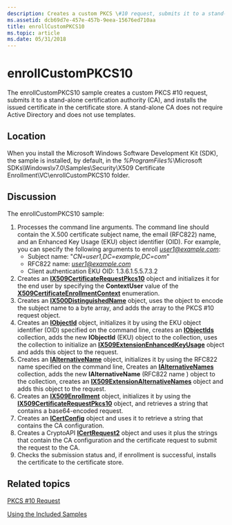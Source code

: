 ```yaml
---
description: Creates a custom PKCS \#10 request, submits it to a stand-alone certification authority (CA), and installs the issued certificate in the certificate store.
ms.assetid: dcb69d7e-457e-457b-9eea-15676ed710aa
title: enrollCustomPKCS10
ms.topic: article
ms.date: 05/31/2018
---
```


# enrollCustomPKCS10

The enrollCustomPKCS10 sample creates a custom PKCS \#10 request, submits it to a stand-alone certification authority (CA), and installs the issued certificate in the certificate store. A stand-alone CA does not require Active Directory and does not use templates.

## Location

When you install the Microsoft Windows Software Development Kit (SDK), the sample is installed, by default, in the *%ProgramFiles%*\\Microsoft SDKs\\Windows\\v7.0\\Samples\\Security\\X509 Certificate Enrollment\\VC\\enrollCustomPKCS10 folder.

## Discussion

The enrollCustomPKCS10 sample:

1.  Processes the command line arguments. The command line should contain the X.500 certificate subject name, the email (RFC822) name, and an Enhanced Key Usage (EKU) object identifier (OID). For example, you can specify the following arguments to enroll *user1@example.com*:
    -   Subject name: "*CN=user1,DC=example,DC=com*"
    -   RFC822 name: *user1@example.com*
    -   Client authentication EKU OID: 1.3.6.1.5.5.7.3.2
2.  Creates an [**IX509CertificateRequestPkcs10**](/windows/desktop/api/CertEnroll/nn-certenroll-ix509certificaterequestpkcs10) object and initializes it for the end user by specifying the **ContextUser** value of the [**X509CertificateEnrollmentContext**](/windows/desktop/api/CertEnroll/ne-certenroll-x509certificateenrollmentcontext) enumeration.
3.  Creates an [**IX500DistinguishedName**](/windows/desktop/api/CertEnroll/nn-certenroll-ix500distinguishedname) object, uses the object to encode the subject name to a byte array, and adds the array to the PKCS \#10 request object.
4.  Creates an [**IObjectId**](/windows/desktop/api/CertEnroll/nn-certenroll-iobjectid) object, initializes it by using the EKU object identifier (OID) specified on the command line, creates an [**IObjectIds**](/windows/desktop/api/CertEnroll/nn-certenroll-iobjectids) collection, adds the new **IObjectId** (EKU) object to the collection, uses the collection to initialize an [**IX509ExtensionEnhancedKeyUsage**](/windows/desktop/api/CertEnroll/nn-certenroll-ix509extensionenhancedkeyusage) object and adds this object to the request.
5.  Creates an [**IAlternativeName**](/windows/desktop/api/CertEnroll/nn-certenroll-ialternativename) object, initializes it by using the RFC822 name specified on the command line, Creates an [**IAlternativeNames**](/windows/desktop/api/CertEnroll/nn-certenroll-ialternativenames) collection, adds the new **IAlternativeName** (RFC822 name ) object to the collection, creates an [**IX509ExtensionAlternativeNames**](/windows/desktop/api/CertEnroll/nn-certenroll-ix509extensionalternativenames) object and adds this object to the request.
6.  Creates an [**IX509Enrollment**](/windows/desktop/api/CertEnroll/nn-certenroll-ix509enrollment) object, initializes it by using the [**IX509CertificateRequestPkcs10**](/windows/desktop/api/CertEnroll/nn-certenroll-ix509certificaterequestpkcs10) object, and retrieves a string that contains a base64-encoded request.
7.  Creates an [**ICertConfig**](/windows/desktop/api/certcli/nn-certcli-icertconfig) object and uses it to retrieve a string that contains the CA configuration.
8.  Creates a CryptoAPI [**ICertRequest2**](/windows/desktop/api/certcli/nn-certcli-icertrequest2) object and uses it plus the strings that contain the CA configuration and the certificate request to submit the request to the CA.
9.  Checks the submission status and, if enrollment is successful, installs the certificate to the certificate store.

## Related topics

<dl> <dt>

[PKCS \#10 Request](pkcs--10-request.md)
</dt> <dt>

[Using the Included Samples](using-the-included-samples.md)
</dt> </dl>

 

 

